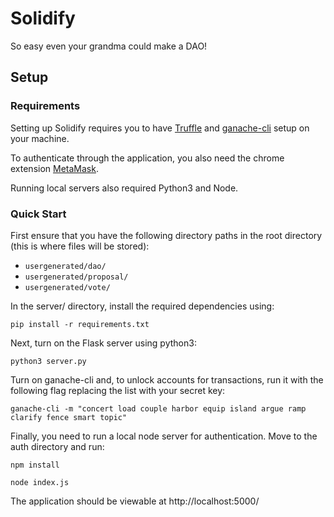 # Solidify
So easy even your grandma could make a DAO!

## Setup
### Requirements

Setting up Solidify requires you to have [Truffle](http://truffleframework.com/docs/getting_started/installation) and [ganache-cli](https://github.com/trufflesuite/ganache-cli) setup on your machine.

To authenticate through the application, you also need the chrome extension [MetaMask](https://metamask.io/).

Running local servers also required Python3 and Node.

### Quick Start

First ensure that you have the following directory paths in the root directory (this is where files will be stored):

* `usergenerated/dao/`
* `usergenerated/proposal/`
* `usergenerated/vote/`

In the server/ directory, install the required dependencies using:

`pip install -r requirements.txt`

Next, turn on the Flask server using python3:

`python3 server.py`

Turn on ganache-cli and, to unlock accounts for transactions, run it with the following flag replacing the list with your secret key:

`ganache-cli -m "concert load couple harbor equip island argue ramp clarify fence smart topic"`

Finally, you need to run a local node server for authentication. Move to the auth directory and run:

`npm install`

`node index.js`

The application should be viewable at http://localhost:5000/
